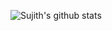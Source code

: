 
![Sujith's github stats](https://github-readme-stats.vercel.app/api?username=sujith-mn&count_private=true&show_icons=true)
